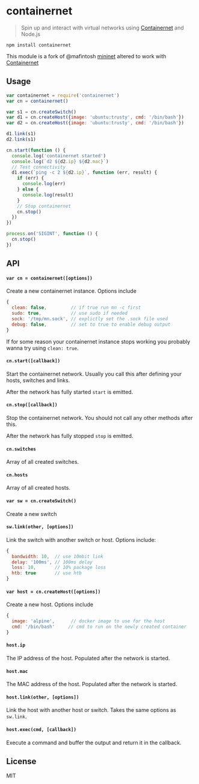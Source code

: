# containernet

> Spin up and interact with virtual networks using
> [Containernet](https://containernet.github.io/) and Node.js

```
npm install containernet
```

This module is a fork of @mafintosh [mininet](https://github.com/mafintosh/mininet)
altered to work with [Containernet](https://containernet.github.io)

## Usage

``` js
var containernet = require('containernet')
var cn = containernet()

var s1 = cn.createSwitch()
var d1 = cn.createHost({image: 'ubuntu:trusty', cmd: '/bin/bash'})
var d2 = cn.createHost({image: 'ubuntu:trusty', cmd: '/bin/bash'})

d1.link(s1)
d2.link(s1)

cn.start(function () {
  console.log('containernet started')
  console.log(`d2 ${d2.ip} ${d2.mac}`)
  // Test connectivity
  d1.exec(`ping -c 2 ${d2.ip}`, function (err, result) {
    if (err) {
      console.log(err)
    } else {
      console.log(result)
    }
    // Stop containernet
    cn.stop()
  })
})

process.on('SIGINT', function () {
  cn.stop()
})
```

## API

#### `var cn = containernet([options])`

Create a new containernet instance. Options include

``` js
{
  clean: false,         // if true run mn -c first
  sudo: true,           // use sudo if needed 
  sock: '/tmp/mn.sock', // explictly set the .sock file used
  debug: false,         // set to true to enable debug output
}
```

If for some reason your containernet instance stops working
you probably wanna try using `clean: true`.

#### `cn.start([callback])`

Start the containernet network. Usually you call this
after defining your hosts, switches and links.

After the network has fully started `start` is emitted.

#### `cn.stop([callback])`

Stop the containernet network. You should not call
any other methods after this.

After the network has fully stopped `stop` is emitted.

#### `cn.switches`

Array of all created switches.

#### `cn.hosts`

Array of all created hosts.

#### `var sw = cn.createSwitch()`

Create a new switch

#### `sw.link(other, [options])`

Link the switch with another switch or host.
Options include:

``` js
{
  bandwidth: 10,  // use 10mbit link
  delay: '100ms', // 100ms delay
  loss: 10,       // 10% package loss
  htb: true       // use htb
}
```

#### `var host = cn.createHost([options])`

Create a new host. Options include

``` js
{
  image: 'alpine',      // docker image to use for the host 
  cmd: '/bin/bash'     // cmd to run on the newly created container 
}
```

#### `host.ip`

The IP address of the host. Populated after the network is started.

#### `host.mac`

The MAC address of the host. Populated after the network is started.

#### `host.link(other, [options])`

Link the host with another host or switch.
Takes the same options as `sw.link`.

#### `host.exec(cmd, [callback])`

Execute a command and buffer the output and return it in the callback.

## License

MIT

